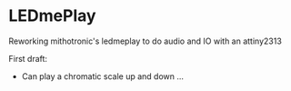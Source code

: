 # LEDmePlay
Reworking mithotronic's ledmeplay to do audio and IO with an attiny2313

First draft:

* Can play a chromatic scale up and down ...
